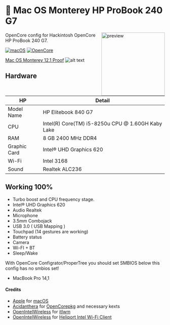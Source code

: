 
#  Mac OS Monterey HP ProBook 240 G7
<img align="right" src="https://outletclick.com/media/catalog/product/cache/15/image/9df78eab33525d08d6e5fb8d27136e95/6/e/6eb20ear_.png" width="200px" alt="preview">

OpenCore config for Hackintosh OpenCore HP ProBook 240 G7.

[![macOS](https://img.shields.io/badge/macos-monterey-brightgreen.svg)](https://support.apple.com/en-us/HT211683)
[![OpenCore](https://img.shields.io/badge/OpenCore-0.7.7-9cf)](https://github.com/acidanthera/OpenCorePkg)

[Mac OS Monterey 12.1 Proof](https://imgur.com/a/821AxKM)
![alt text](https://i.imgur.com/27PQtMI.png)

</details>


## Hardware

| **HP** | Detail                                                  |
| ------------------- | ------------------------------------------- |
| Model Name      | HP Elitebook 840 G7      |
| CPU              | Intel(R) Core(TM) i5-8250u CPU @ 1.60GH Kaby Lake             |
| RAM           | 8 GB 2400 MHz DDR4    |
| Graphic Card | Intel® UHD Graphics 620                     |
| Wi-Fi             | Intel 3168 |
| Sound       | Realtek ALC236                       |

## Working 100% 

- Turbo boost and CPU frequency stage.
- Intel® UHD Graphics 620
- Audio Realtek
- Microphone
- 3.5mm Combojack
- USB 3.0 ( USB Mapping )
- Touchpad (14 gestures are working)
- Battery status
- Camera
- Wi-FI + BT
- Sleep/Wake


With OpenCore Configrator/ProperTree you should set SMBIOS below this config has no smbios set!
  - MacBook Pro 14,1

#### Credits
- [Apple](https://apple.com) for [macOS](https://www.apple.com/macos/big-sur/)
- [Acidanthera](https://github.com/Acidanthera) for [OpenCorepkg](https://github.com/acidanthera/OpenCorePkg) and necessary kexts
- [OpenIntelWireless](https://github.com/OpenIntelWireless) for [itlwm](https://github.com/OpenIntelWireless/itlwm)
- [OpenIntelWireless](https://github.com/OpenIntelWireless) for [Heliport Intel Wi-Fi Client](https://github.com/OpenIntelWireless/HeliPort)
